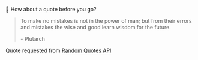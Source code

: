 📣 How about a quote before you go?

> To make no mistakes is not in the power of man; but from their errors and mistakes the wise and good learn wisdom for the future.
>
> <p>- Plutarch</p>

Quote requested from [Random Quotes API](https://github.com/lukePeavey/quotable)
